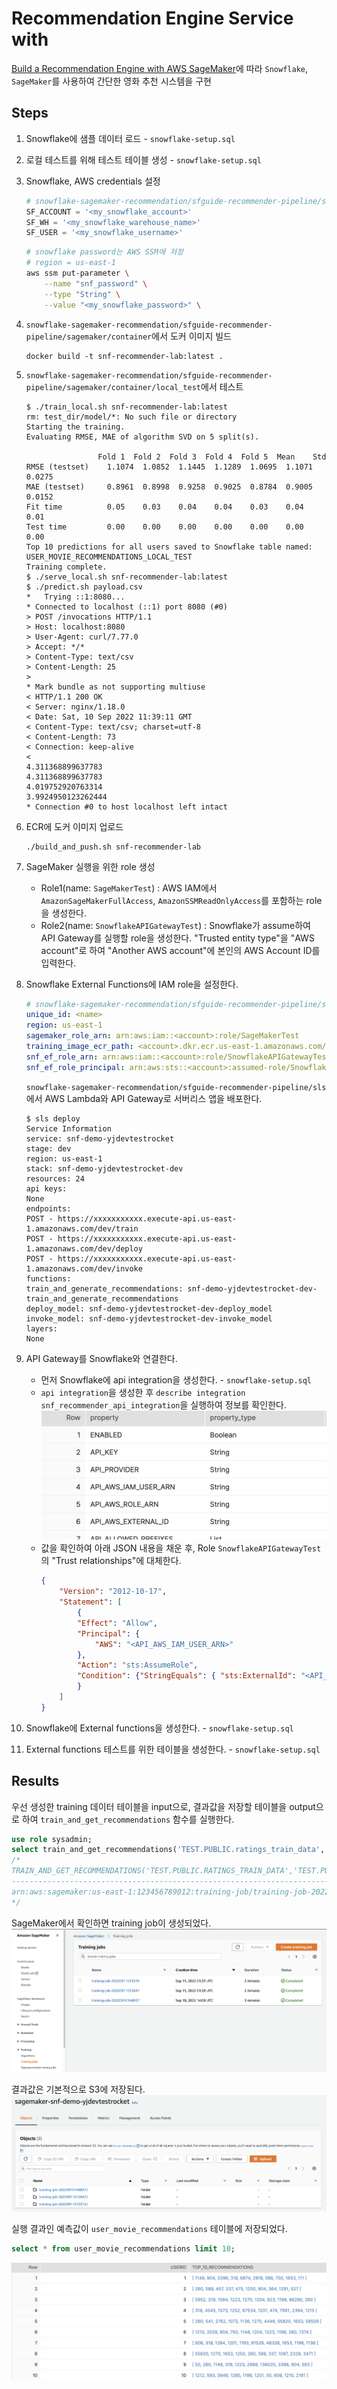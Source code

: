 # Recommendation Engine Service with
[Build a Recommendation Engine with AWS SageMaker](https://quickstarts.snowflake.com/guide/recommendation_engine_aws_sagemaker/index.html?index=..%2F..index#0)에 따라 `Snowflake`, `SageMaker`를 사용하여 간단한 영화 추천 시스템을 구현 


## Steps
1. Snowflake에 샘플 데이터 로드 - `snowflake-setup.sql` 
2. 로컬 테스트를 위해 테스트 테이블 생성 - `snowflake-setup.sql` 
3. Snowflake, AWS credentials 설정
    ```python
    # snowflake-sagemaker-recommendation/sfguide-recommender-pipeline/sagemaker/container/recommendation_engine/train
    SF_ACCOUNT = '<my_snowflake_account>'
    SF_WH = '<my_snowflake_warehouse_name>'
    SF_USER = '<my_snowflake_username>'
    ```
    ```bash
    # snowflake password는 AWS SSM에 저장
    # region = us-east-1
    aws ssm put-parameter \
        --name "snf_password" \
        --type "String" \
        --value "<my_snowflake_password>" \
    ```
4. `snowflake-sagemaker-recommendation/sfguide-recommender-pipeline/sagemaker/container`에서 도커 이미지 빌드  
    ```
    docker build -t snf-recommender-lab:latest .
    ```
5. `snowflake-sagemaker-recommendation/sfguide-recommender-pipeline/sagemaker/container/local_test`에서 테스트
    ```console
    $ ./train_local.sh snf-recommender-lab:latest
    rm: test_dir/model/*: No such file or directory
    Starting the training.
    Evaluating RMSE, MAE of algorithm SVD on 5 split(s).

                    Fold 1  Fold 2  Fold 3  Fold 4  Fold 5  Mean    Std     
    RMSE (testset)    1.1074  1.0852  1.1445  1.1289  1.0695  1.1071  0.0275  
    MAE (testset)     0.8961  0.8998  0.9258  0.9025  0.8784  0.9005  0.0152  
    Fit time          0.05    0.03    0.04    0.04    0.03    0.04    0.01    
    Test time         0.00    0.00    0.00    0.00    0.00    0.00    0.00    
    Top 10 predictions for all users saved to Snowflake table named:  USER_MOVIE_RECOMMENDATIONS_LOCAL_TEST
    Training complete.
    $ ./serve_local.sh snf-recommender-lab:latest
    $ ./predict.sh payload.csv
    *   Trying ::1:8080...
    * Connected to localhost (::1) port 8080 (#0)
    > POST /invocations HTTP/1.1
    > Host: localhost:8080
    > User-Agent: curl/7.77.0
    > Accept: */*
    > Content-Type: text/csv
    > Content-Length: 25
    > 
    * Mark bundle as not supporting multiuse
    < HTTP/1.1 200 OK
    < Server: nginx/1.18.0
    < Date: Sat, 10 Sep 2022 11:39:11 GMT
    < Content-Type: text/csv; charset=utf-8
    < Content-Length: 73
    < Connection: keep-alive
    < 
    4.311368899637783
    4.311368899637783
    4.019752920763314
    3.9924950123262444
    * Connection #0 to host localhost left intact
    ```

6. ECR에 도커 이미지 업로드
    ```
    ./build_and_push.sh snf-recommender-lab
    ```
7. SageMaker 실행을 위한 role 생성
    - Role1(name: `SageMakerTest`) : AWS IAM에서 `AmazonSageMakerFullAccess`, `AmazonSSMReadOnlyAccess`를 포함하는 role을 생성한다.
    - Role2(name: `SnowflakeAPIGatewayTest`) : Snowflake가 assume하여 API Gateway를 실행할 role을 생성한다. "Trusted entity type"을 "AWS account"로 하여 "Another AWS account"에 본인의 AWS Account ID를 입력한다.
8. Snowflake External Functions에 IAM role을 설정한다.
    ```yml
    # snowflake-sagemaker-recommendation/sfguide-recommender-pipeline/sls/config.dev.yml
    unique_id: <name>
    region: us-east-1
    sagemaker_role_arn: arn:aws:iam::<account>:role/SageMakerTest
    training_image_ecr_path: <account>.dkr.ecr.us-east-1.amazonaws.com/snf-recommender-lab
    snf_ef_role_arn: arn:aws:iam::<account>:role/SnowflakeAPIGatewayTest
    snf_ef_role_principal: arn:aws:sts::<account>:assumed-role/SnowflakeAPIGatewayTest/snowflake
    ```
    `snowflake-sagemaker-recommendation/sfguide-recommender-pipeline/sls`에서 AWS Lambda와 API Gateway로 서버리스 앱을 배포한다.
    ```console
    $ sls deploy
    Service Information
    service: snf-demo-yjdevtestrocket
    stage: dev
    region: us-east-1
    stack: snf-demo-yjdevtestrocket-dev
    resources: 24
    api keys:
    None
    endpoints:
    POST - https://xxxxxxxxxxx.execute-api.us-east-1.amazonaws.com/dev/train
    POST - https://xxxxxxxxxxx.execute-api.us-east-1.amazonaws.com/dev/deploy
    POST - https://xxxxxxxxxxx.execute-api.us-east-1.amazonaws.com/dev/invoke
    functions:
    train_and_generate_recommendations: snf-demo-yjdevtestrocket-dev-train_and_generate_recommendations
    deploy_model: snf-demo-yjdevtestrocket-dev-deploy_model
    invoke_model: snf-demo-yjdevtestrocket-dev-invoke_model
    layers:
    None
    ```
9. API Gateway를 Snowflake와 연결한다.  
    - 먼저 Snowflake에 api integration을 생성한다. - `snowflake-setup.sql`  
    - `api integration`을 생성한 후 `describe integration snf_recommender_api_integration`을 실행하여 정보를 확인한다. 
        ![](img/2022-09-11-10-21-27.png)
    - 값을 확인하여 아래 JSON 내용을 채운 후, Role `SnowflakeAPIGatewayTest`의 "Trust relationships"에 대체한다.
        ```json
        {
            "Version": "2012-10-17",
            "Statement": [
                {
                "Effect": "Allow",
                "Principal": {
                    "AWS": "<API_AWS_IAM_USER_ARN>"
                },
                "Action": "sts:AssumeRole",
                "Condition": {"StringEquals": { "sts:ExternalId": "<API_AWS_EXTERNAL_ID>" }}
                }
            ]
        }
        ```
10. Snowflake에 External functions을 생성한다. - `snowflake-setup.sql`
11. External functions 테스트를 위한 테이블을 생성한다. - `snowflake-setup.sql`

## Results
우선 생성한 training 데이터 테이블을 input으로, 결과값을 저장할 테이블을 output으로 하여 `train_and_get_recommendations` 함수를 실행한다.
```sql
use role sysadmin;
select train_and_get_recommendations('TEST.PUBLIC.ratings_train_data','TEST.PUBLIC.user_movie_recommendations');
/*
TRAIN_AND_GET_RECOMMENDATIONS('TEST.PUBLIC.RATINGS_TRAIN_DATA','TEST.PUBLIC.USER_MOVIE_RECOMMENDATIONS')
---------------------------------------------------------------------------------------------------------
arn:aws:sagemaker:us-east-1:123456789012:training-job/training-job-20220911013315
*/
```
SageMaker에서 확인하면 training job이 생성되었다.  
![](img/2022-09-11-10-36-53.png)

결과값은 기본적으로 S3에 저장된다.  
![](img/2022-09-11-11-22-03.png)

실행 결과인 예측값이 `user_movie_recommendations` 테이블에 저장되었다.   
```sql
select * from user_movie_recommendations limit 10;
```
![](img/2022-09-11-10-29-43.png)